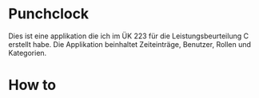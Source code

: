 # Punchclock
Dies ist eine applikation die ich im ÜK 223 für die Leistungsbeurteilung C erstellt habe. 
Die Applikation beinhaltet Zeiteinträge, Benutzer, Rollen und Kategorien.

# How to
